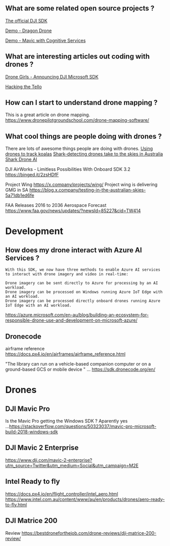 ## What are some related open source projects ? 

[The official DJI SDK](https://github.com/dji-sdk/Mobile-UXSDK-Android)

[Demo - Dragon Drone](https://github.com/dwcares/DragonDrone) 

[Demo - Mavic with Cognitive Services](https://github.com/Li-Yanzhi/DJI-CognitiveService)

## What are interesting articles out coding with drones ? 

[Drone Girls - Announcing DJI Microsoft SDK](http://thedronegirl.com/2018/05/07/dji-microsoft-sdk/)

[Hacking the Tello](https://gobot.io/blog/2018/04/20/hello-tello-hacking-drones-with-go/)

## How can I start to understand drone mapping ?
This is a great article on drone mapping. https://www.dronepilotgroundschool.com/drone-mapping-software/

## What cool things are people doing with drones ? 
There are lots of awesome things people are doing with drones.
[Using drones to track koalas](https://www.brisbanetimes.com.au/environment/conservation/heat-seeking-drones-find-brisbane-s-hiding-koalas-20181003-p507km.html)
[Shark-detecting drones take to the skies in Australia](https://www.theverge.com/2017/8/28/16213416/drones-australia-shark-attack-ai-little-ripper)
[Shark Drone AI](https://pickle.nine.com.au/2018/07/13/16/06/shark-attack-drone-patrolling-australian-beaches)


DJI AirWorks - Limitless Possibilities With Onboard SDK 3.2
https://binged.it/2zsHDfF


Project Wing
https://x.company/projects/wing/
Project wing is delivering GMG in SA 
https://blog.x.company/testing-in-the-australian-skies-5a71db1ed6fe

FAA Releases 2016 to 2036 Aerospace Forecast
https://www.faa.gov/news/updates/?newsId=85227&cid=TW414

# Development



## How does my drone interact with Azure AI Services ? 
```
With this SDK, we now have three methods to enable Azure AI services to interact with drone imagery and video in real-time:

Drone imagery can be sent directly to Azure for processing by an AI workload.
Drone imagery can be processed on Windows running Azure IoT Edge with an AI workload.
Drone imagery can be processed directly onboard drones running Azure IoT Edge with an AI workload.
```
https://azure.microsoft.com/en-au/blog/building-an-ecosystem-for-responsible-drone-use-and-development-on-microsoft-azure/

## Dronecode
airframe reference https://docs.px4.io/en/airframes/airframe_reference.html

"The library can run on a vehicle-based companion computer or on a ground-based GCS or mobile device " ... https://sdk.dronecode.org/en/


# Drones

## DJI Mavic Pro
Is the Mavic Pro getting the Windows SDK ? 
Aparently yes ...https://stackoverflow.com/questions/50323037/mavic-pro-microsoft-build-2018-windows-sdk


## DJI Mavic 2 Enterprise
https://www.dji.com/mavic-2-enterprise?utm_source=Twitter&utm_medium=Social&utm_campaign=M2E

## Intel Ready to fly 
https://docs.px4.io/en/flight_controller/intel_aero.html
https://www.intel.com.au/content/www/au/en/products/drones/aero-ready-to-fly.html


## DJI Matrice 200
Review https://bestdroneforthejob.com/drone-reviews/dji-matrice-200-review/


